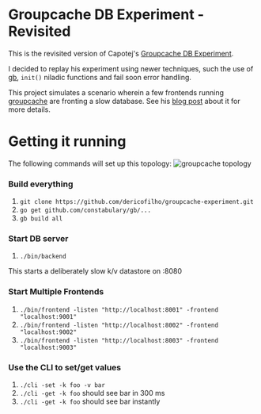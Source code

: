 # Groupcache DB Experiment - Revisited
This is the revisited version of Capotej's [Groupcache DB Experiment](https://github.com/capotej/groupcache-db-experiment).

I decided to replay his experiment using newer techniques, such the use of [gb](http://getgb.io), `init()` niladic functions and fail soon error handling.

This project simulates a scenario wherein a few frontends running [groupcache](http://github.com/golang/groupcache) are fronting a slow database. See his [blog post](http://capotej.com/blog/2013/07/28/playing-with-groupcache/) about it for more details.

# Getting it running
The following commands will set up this topology:
![groupcache topology](https://raw.github.com/capotej/groupcache-db-experiment/master/topology.png)

### Build everything

1. ```git clone https://github.com/dericofilho/groupcache-experiment.git```
2. ```go get github.com/constabulary/gb/...```
3. ```gb build all```

### Start DB server

1. ```./bin/backend```

This starts a deliberately slow k/v datastore on :8080

### Start Multiple Frontends

1. ```./bin/frontend -listen "http://localhost:8001" -frontend "localhost:9001" ```
2. ```./bin/frontend -listen "http://localhost:8002" -frontend "localhost:9002" ```
3. ```./bin/frontend -listen "http://localhost:8003" -frontend "localhost:9003" ```

### Use the CLI to set/get values

1. ```./cli -set -k foo -v bar```
2. ```./cli -get -k foo``` should see bar in 300 ms
3. ```./cli -get -k foo``` should see bar instantly
